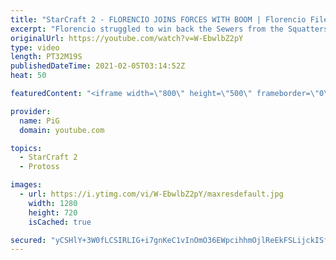 ```yaml
---
title: "StarCraft 2 - FLORENCIO JOINS FORCES WITH BOOM | Florencio Files #209 - SC2"
excerpt: "Florencio struggled to win back the Sewers from the Squatters, so he enlisted BOOM'S help. With their forces combined they battled against 5 Sewer Squatters at once, then another 3 of them in a ridiculous All Races Mod map that hurt my smooth brain to cast. We played this out live on stream against fans"
originalUrl: https://youtube.com/watch?v=W-EbwlbZ2pY
type: video
length: PT32M19S
publishedDateTime: 2021-02-05T03:14:52Z
heat: 50

featuredContent: "<iframe width=\"800\" height=\"500\" frameborder=\"0\" src=\"https://www.youtube.com/embed/W-EbwlbZ2pY\" allow=\"accelerometer; autoplay; encrypted-media; gyroscope; picture-in-picture\" allowfullscreen></iframe>"

provider:
  name: PiG
  domain: youtube.com

topics:
  - StarCraft 2
  - Protoss

images:
  - url: https://i.ytimg.com/vi/W-EbwlbZ2pY/maxresdefault.jpg
    width: 1280
    height: 720
    isCached: true

secured: "yCSHlY+3W0fLCSIRLIG+i7gnKeC1vInOmO36EWpcihhmOjlReEkFSLijckISfKzYH4xhiQ4s2ZhULpeDmysXvVgGOjVwyK++n+kWsmkzzNi8duq48qT7kDGc9r0lvPMV2sbJdkKkeyzplFTZ56scz1XMXlUew4fNxeGolN/bqyTcTxZ1cF68VrD/pxXV4nk/6/uTMa+vmujmQgR/vpBEgArZGQPT/cut6FbcGL/zoH+mco6AIXWjolLeX50YQEj/TE6WBDzTtP+euJFLlB7vQSy7byjZNWNC2Pw5fKdHlg6vACUIE0dyqsJbnL+xJWbUzdB1/bC8KDOJsBXgENOz6dgb760BrRyvJU2SOZdIW9ddazutx9HX6DV9dl2GaHnyvGboUzUiwzPDeDnyemy/GUrvcKeITd7iR87WGtUEbcw=;qGtpsTLO3ZLCuGU36z3e4Q=="
---
```



